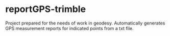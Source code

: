 # reportGPS-trimble
Project prepared for the needs of work in geodesy. Automatically generates GPS measurement reports for indicated points from a txt file.
